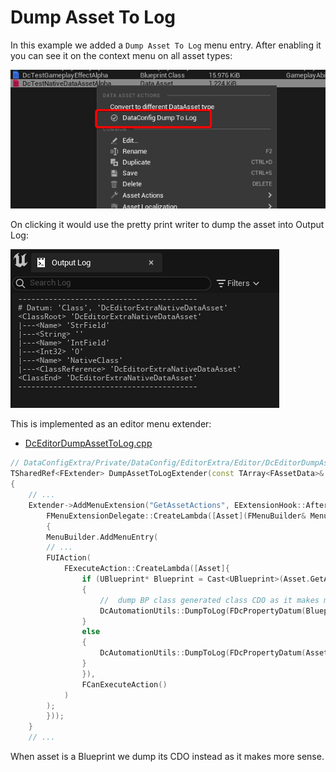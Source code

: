 # Dump Asset To Log

In this example we added a `Dump Asset To Log` menu entry. After enabling it you can see it on the context menu on all asset types:

![DataConfigEditorExtra-DumpAssetToLog](Images/DataConfigEditorExtra-DumpAssetToLog.png)

On clicking it would use the pretty print writer to dump the asset into Output Log:

![DataConfigEditorExtra-DumpOutputLog](Images/DataConfigEditorExtra-DumpOutputLog.png)

This is implemented as an editor menu extender:


* [DcEditorDumpAssetToLog.cpp]({{SrcRoot}}DataConfigExtra/Private/DataConfig/EditorExtra/Editor/DcEditorDumpAssetToLog.cpp)

```c++
// DataConfigExtra/Private/DataConfig/EditorExtra/Editor/DcEditorDumpAssetToLog.cpp
TSharedRef<FExtender> DumpAssetToLogExtender(const TArray<FAssetData>& SelectedAssets)
{
    // ...
    Extender->AddMenuExtension("GetAssetActions", EExtensionHook::After, TSharedPtr<FUICommandList>(),
        FMenuExtensionDelegate::CreateLambda([Asset](FMenuBuilder& MenuBuilder)
        {
        MenuBuilder.AddMenuEntry(
        // ...
        FUIAction(
            FExecuteAction::CreateLambda([Asset]{
                if (UBlueprint* Blueprint = Cast<UBlueprint>(Asset.GetAsset()))
                {
                    //  dump BP class generated class CDO as it makes more sense
                    DcAutomationUtils::DumpToLog(FDcPropertyDatum(Blueprint->GeneratedClass->ClassDefaultObject));
                }
                else
                {
                    DcAutomationUtils::DumpToLog(FDcPropertyDatum(Asset.GetAsset()));
                }
                }),
                FCanExecuteAction()
            )
        );
        }));
    }
    // ...
```

When asset is a Blueprint we dump its CDO instead as it makes more sense.
